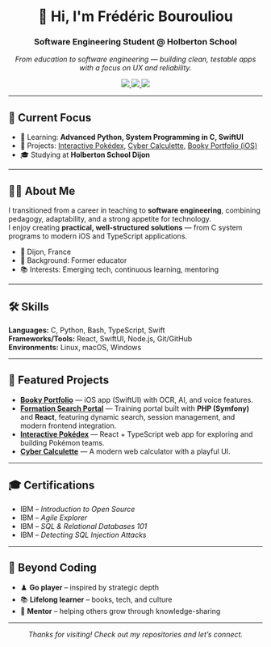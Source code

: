 <!-- Profile README -->

<div align="center">
  <h1>👋 Hi, I'm Frédéric Bourouliou</h1>
  <h3>Software Engineering Student @ Holberton School</h3>
  <em>From education to software engineering — building clean, testable apps with a focus on UX and reliability.</em>

  <!-- Contact -->
  <p>
    <a href="mailto:bourouliou@gmail.com">
      <img src="https://img.shields.io/badge/Email-D14836?style=for-the-badge&logo=gmail&logoColor=white"/>
    </a>
    <a href="https://www.linkedin.com/in/frederic-bourouliou/">
      <img src="https://img.shields.io/badge/LinkedIn-0077B5?style=for-the-badge&logo=linkedin&logoColor=white"/>
    </a>
    <a href="https://twitter.com/FBourouliou">
      <img src="https://img.shields.io/badge/Twitter-1DA1F2?style=for-the-badge&logo=twitter&logoColor=white"/>
    </a>
  </p>
</div>

---

## 🎯 Current Focus

- 🌱 Learning: **Advanced Python, System Programming in C, SwiftUI**
- 🔭 Projects: [Interactive Pokédex](https://github.com/FredBourouliou/interactive-pokedex), [Cyber Calculette](https://github.com/FredBourouliou/cyber_calculette), [Booky Portfolio (iOS)](https://github.com/FredBourouliou/Booky-Portfolio)
- 🎓 Studying at **Holberton School Dijon**

---

## 👨‍💻 About Me

I transitioned from a career in teaching to **software engineering**, combining pedagogy, adaptability, and a strong appetite for technology.  
I enjoy creating **practical, well-structured solutions** — from C system programs to modern iOS and TypeScript applications.

- 📍 Dijon, France  
- 🧩 Background: Former educator  
- 📚 Interests: Emerging tech, continuous learning, mentoring

---

## 🛠️ Skills

**Languages:** C, Python, Bash, TypeScript, Swift  
**Frameworks/Tools:** React, SwiftUI, Node.js, Git/GitHub  
**Environments:** Linux, macOS, Windows

---

## 🚀 Featured Projects

- **[Booky Portfolio](https://github.com/FredBourouliou/Booky-Portfolio)** — iOS app (SwiftUI) with OCR, AI, and voice features.
- **[Formation Search Portal](https://github.com/FredBourouliou/formation-search-portal-)** — Training portal built with **PHP (Symfony)** and **React**, featuring dynamic search, session management, and modern frontend integration.  
- **[Interactive Pokédex](https://github.com/FredBourouliou/interactive-pokedex)** — React + TypeScript web app for exploring and building Pokémon teams.  
- **[Cyber Calculette](https://github.com/FredBourouliou/cyber_calculette)** — A modern web calculator with a playful UI.   
  
---

## 🎓 Certifications

- IBM – *Introduction to Open Source*  
- IBM – *Agile Explorer*  
- IBM – *SQL & Relational Databases 101*  
- IBM – *Detecting SQL Injection Attacks*  

---

## 🌱 Beyond Coding

- ♟️ **Go player** – inspired by strategic depth  
- 📚 **Lifelong learner** – books, tech, and culture  
- 🤝 **Mentor** – helping others grow through knowledge-sharing  

---

<div align="center">
  <em>Thanks for visiting! Check out my repositories and let’s connect.</em>
</div>
